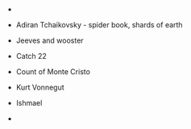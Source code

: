 


- 


- Adiran Tchaikovsky - spider book, shards of earth
- Jeeves and wooster



- Catch 22
- Count of Monte Cristo
- Kurt Vonnegut
- Ishmael
- 